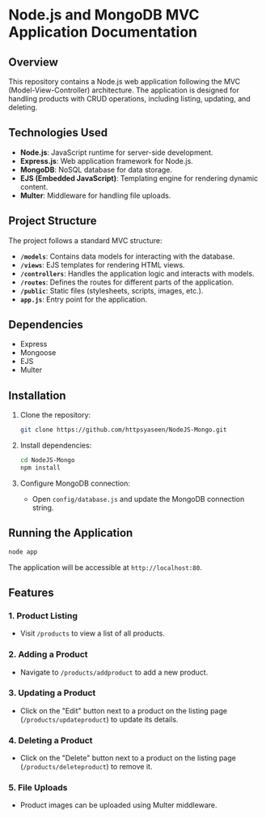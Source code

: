 
# Node.js and MongoDB MVC Application Documentation

## Overview

This repository contains a Node.js web application following the MVC (Model-View-Controller) architecture. The application is designed for handling products with CRUD operations, including listing, updating, and deleting.

## Technologies Used

- **Node.js**: JavaScript runtime for server-side development.
- **Express.js**: Web application framework for Node.js.
- **MongoDB**: NoSQL database for data storage.
- **EJS (Embedded JavaScript)**: Templating engine for rendering dynamic content.
- **Multer**: Middleware for handling file uploads.

## Project Structure

The project follows a standard MVC structure:

- **`/models`**: Contains data models for interacting with the database.
- **`/views`**: EJS templates for rendering HTML views.
- **`/controllers`**: Handles the application logic and interacts with models.
- **`/routes`**: Defines the routes for different parts of the application.
- **`/public`**: Static files (stylesheets, scripts, images, etc.).
- **`app.js`**: Entry point for the application.

## Dependencies

- Express
- Mongoose
- EJS
- Multer


## Installation

1. Clone the repository:

   ```bash
   git clone https://github.com/httpsyaseen/NodeJS-Mongo.git
   ```

2. Install dependencies:

   ```bash
   cd NodeJS-Mongo
   npm install
   ```

3. Configure MongoDB connection:

   - Open `config/database.js` and update the MongoDB connection string.

## Running the Application

```bash
node app
```

The application will be accessible at `http://localhost:80`.

## Features

### 1. Product Listing

- Visit `/products` to view a list of all products.

### 2. Adding a Product

- Navigate to `/products/addproduct` to add a new product.

### 3. Updating a Product

- Click on the "Edit" button next to a product on the listing page (`/products/updateproduct`) to update its details.

### 4. Deleting a Product

- Click on the "Delete" button next to a product on the listing page (`/products/deleteproduct`) to remove it.

### 5. File Uploads

- Product images can be uploaded using Multer middleware.


